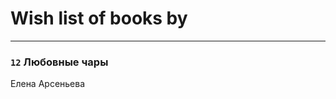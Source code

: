 # Wish list of books by [](https://ok.ru/profile/536771522733)
---

### `12` Любовные чары
Елена Арсеньева

